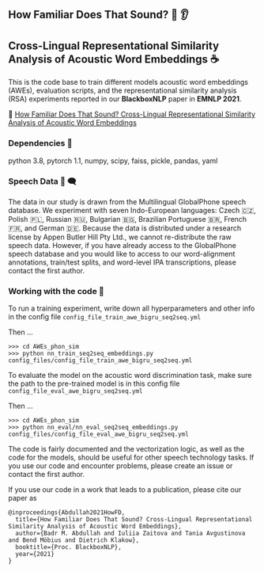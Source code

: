 
## How Familiar Does That Sound?  :speech_balloon: :ear:
## Cross-Lingual Representational Similarity Analysis of Acoustic Word Embeddings :coffee:

This is the code base to train different models acoustic word embeddings (AWEs), evaluation scripts, and the representational similarity analysis (RSA) experiments reported in our **BlackboxNLP** paper in **EMNLP 2021**.

:pencil: [How Familiar Does That Sound? Cross-Lingual Representational Similarity Analysis of Acoustic Word Embeddings](https://arxiv.org/pdf/2109.10179.pdf)

<!-- To cite the paper

```
@inproceedings{Abdullah2021HowFD,
  title={How Familiar Does That Sound? Cross-Lingual Representational Similarity Analysis of Acoustic Word Embeddings},
  author={Badr M. Abdullah and Iuliia Zaitova and T. Avgustinova and B. Mobius and D. Klakow},
  booktitle={Proc. BlackboxNLP},
  year={2021}
}
``` -->

### Dependencies :dna:

python 3.8, pytorch 1.1, numpy, scipy, faiss, pickle, pandas, yaml


### Speech Data :speech_balloon: :left_speech_bubble:
The data in our study is drawn from the Multilingual GlobalPhone speech database. We experiment with seven Indo-European languages: Czech :czech_republic:, Polish :poland:, Russian :ru:, Bulgarian :bulgaria:, Brazilian Portuguese :brazil:, French :fr:, and German :de:. Because the data is distributed under a research license by Appen Butler Hill Pty Ltd., we cannot re-distribute the raw speech data. However, if you have already access to the GlobalPhone speech database and you would like to access to our word-alignment annotations, train/test splits, and word-level IPA transcriptions, please contact the first author.


### Working with the code :snake:
To run a training experiment, write down all hyperparameters and other info in the config file ```config_file_train_awe_bigru_seq2seq.yml```

Then ...

```
>>> cd AWEs_phon_sim
>>> python nn_train_seq2seq_embeddings.py config_files/config_file_train_awe_bigru_seq2seq.yml
```

To evaluate the model on the acoustic word discrimination task, make sure the path to the pre-trained model is in this config file ```config_file_eval_awe_bigru_seq2seq.yml```

Then ...


```
>>> cd AWEs_phon_sim
>>> python nn_eval/nn_eval_seq2seq_embeddings.py config_files/config_file_eval_awe_bigru_seq2seq.yml
```

The code is fairly documented and the vectorization logic, as well as the code for the models, should be useful for other speech technology tasks. If you use our code and encounter problems, please create an issue or contact the first author.


If you use our code in a work that leads to a publication, please cite our paper as

```
@inproceedings{Abdullah2021HowFD,
  title={How Familiar Does That Sound? Cross-Lingual Representational Similarity Analysis of Acoustic Word Embeddings},
  author={Badr M. Abdullah and Iuliia Zaitova and Tania Avgustinova and Bend Möbius and Dietrich Klakow},
  booktitle={Proc. BlackboxNLP},
  year={2021}
}
```
